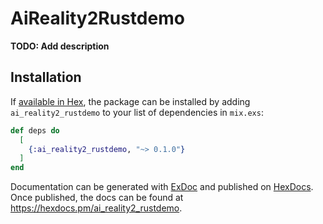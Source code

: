 # AiReality2Rustdemo

**TODO: Add description**

## Installation

If [available in Hex](https://hex.pm/docs/publish), the package can be installed
by adding `ai_reality2_rustdemo` to your list of dependencies in `mix.exs`:

```elixir
def deps do
  [
    {:ai_reality2_rustdemo, "~> 0.1.0"}
  ]
end
```

Documentation can be generated with [ExDoc](https://github.com/elixir-lang/ex_doc)
and published on [HexDocs](https://hexdocs.pm). Once published, the docs can
be found at <https://hexdocs.pm/ai_reality2_rustdemo>.

